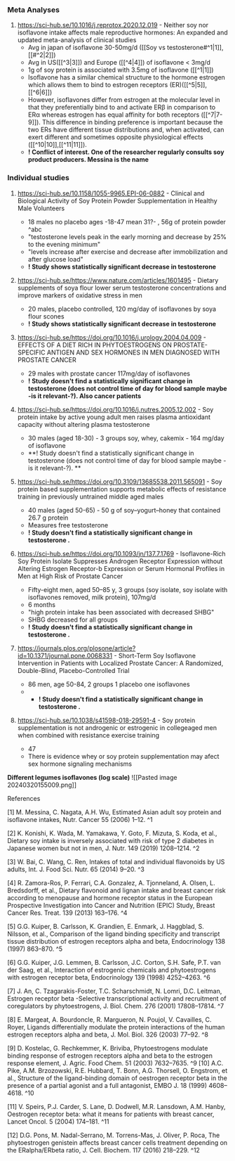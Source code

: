 
### Meta Analyses

1. https://sci-hub.se/10.1016/j.reprotox.2020.12.019 - Neither soy nor isoflavone intake affects male reproductive hormones: An expanded and updated meta-analysis of clinical studies
	- Avg in japan of isoflavone 30-50mg/d ([[Soy vs testosterone#^1|1]], [[#^2|2]]) 
	- Avg in US([[^3|3]]) and Europe ([[^4|4]]) of isoflavone < 3mg/d
	- 1g of soy protein is associated with 3.5mg of isoflavone ([[^1|1]])
	- Isoflavone has a similar chemical structure to the hormone estrogen which allows them to bind to estrogen receptors (ER)([[^5|5]], [[^6|6]])
	- However, isoflavones differ from estrogen at the molecular level in that they preferentially bind to and activate ERβ in comparison to ERα whereas estrogen has equal affinity for both receptors ([[^7|7-9]]). This difference in binding preference is important because the two ERs have different tissue distributions and, when activated, can exert different and sometimes opposite physiological effects ([[^10|10]],[[^11|11]]).
	- **! Conflict of interest. One of the researcher regularly consults soy product producers. Messina is the name**


### Individual studies

1. https://sci-hub.se/10.1158/1055-9965.EPI-06-0882 - Clinical and Biological Activity of Soy Protein Powder Supplementation in Healthy Male Volunteers
	- 18 males no placebo ages -18-47 mean 31?- , 56g of protein powder ^abc
	- "testosterone levels peak in the early morning and decrease by 25% to the evening minimum"
	- "levels increase after exercise and decrease after immobilization and after glucose load"
	- **! Study shows statistically significant decrease in testosterone**

2. https://sci-hub.se/https://www.nature.com/articles/1601495 - Dietary supplements of soya flour lower serum testosterone concentrations and improve markers of oxidative stress in men
	- 20 males, placebo controlled, 120 mg/day of isoflavones by soya flour scones
	-  **! Study shows statistically significant decrease in testosterone**
3. https://sci-hub.se/https://doi.org/10.1016/j.urology.2004.04.009 - EFFECTS OF A DIET RICH IN PHYTOESTROGENS ON PROSTATE-SPECIFIC ANTIGEN AND SEX HORMONES IN MEN DIAGNOSED WITH PROSTATE CANCER
	- 29 males with prostate cancer 117mg/day of isoflavones
	- **! Study doesn't find a statistically significant change in testosterone (does not control time of day for blood sample maybe -is it relevant-?). Also cancer patients**
4. https://sci-hub.se/https://doi.org/10.1016/j.nutres.2005.12.002 - Soy protein intake by active young adult men raises plasma antioxidant capacity without altering plasma testosterone
	- 30 males (aged 18-30) -  3 groups soy, whey, cakemix -  164 mg/day of isoflavone
	- **! Study doesn't find a statistically significant change in testosterone (does not control time of day for blood sample maybe -is it relevant-?). **
5. https://sci-hub.se/https://doi.org/10.3109/13685538.2011.565091 - Soy protein based supplementation supports metabolic effects of resistance training in previously untrained middle aged males
	- 40 males (aged 50-65) - 50 g of soy–yogurt–honey that contained 26.7 g protein
	- Measures free testosterone
	-  **! Study doesn't find a statistically significant change in testosterone .**
6. https://sci-hub.se/https://doi.org/10.1093/jn/137.7.1769 - Isoflavone-Rich Soy Protein Isolate Suppresses Androgen Receptor Expression without Altering Estrogen Receptor-b Expression or Serum Hormonal Profiles in Men at High Risk of Prostate Cancer
	- Fifty-eight men, aged 50–85 y, 3 groups (soy isolate, soy isolate with isoflavones removed, milk protein), 107mg/d
	- 6 months
	- "high protein intake has been associated with decreased SHBG"
	- SHBG decreased for all groups
	- **! Study doesn't find a statistically significant change in testosterone .**
7. https://journals.plos.org/plosone/article?id=10.1371/journal.pone.0068331 - Short-Term Soy Isoflavone Intervention in Patients with Localized Prostate Cancer: A Randomized, Double-Blind, Placebo-Controlled Trial
	- 86 men, age 50-84, 2 groups 1 placebo one isoflavones 
	- - **! Study doesn't find a statistically significant change in testosterone .**
8. https://sci-hub.se/10.1038/s41598-018-29591-4 - Soy protein supplementation is not androgenic or estrogenic in collegeaged men when combined with resistance exercise training
	- 47 
	- There is evidence whey or soy protein supplementation may afect sex hormone signaling mechanisms


**Different legumes isoflavones (log scale)**
![[Pasted image 20240320155009.png]]


References

[1] M. Messina, C. Nagata, A.H. Wu, Estimated Asian adult soy protein and isoflavone intakes, Nutr. Cancer 55 (2006) 1–12. ^1

[2] K. Konishi, K. Wada, M. Yamakawa, Y. Goto, F. Mizuta, S. Koda, et al., Dietary soy intake is inversely associated with risk of type 2 diabetes in Japanese women but not in men, J. Nutr. 149 (2019) 1208–1214. ^2

[3] W. Bai, C. Wang, C. Ren, Intakes of total and individual flavonoids by US adults, Int. J. Food Sci. Nutr. 65 (2014) 9–20. ^3

[4] R. Zamora-Ros, P. Ferrari, C.A. Gonzalez, A. Tjonneland, A. Olsen, L. Bredsdorff, et al., Dietary flavonoid and lignan intake and breast cancer risk according to menopause and hormone receptor status in the European Prospective Investigation into Cancer and Nutrition (EPIC) Study, Breast Cancer Res. Treat. 139 (2013) 163–176. ^4

[5] G.G. Kuiper, B. Carlsson, K. Grandien, E. Enmark, J. Haggblad, S. Nilsson, et al., Comparison of the ligand binding specificity and transcript tissue distribution of estrogen receptors alpha and beta, Endocrinology 138 (1997) 863–870. ^5

[6] G.G. Kuiper, J.G. Lemmen, B. Carlsson, J.C. Corton, S.H. Safe, P.T. van der Saag, et al., Interaction of estrogenic chemicals and phytoestrogens with estrogen receptor beta, Endocrinology 139 (1998) 4252–4263. ^6

[7] J. An, C. Tzagarakis-Foster, T.C. Scharschmidt, N. Lomri, D.C. Leitman, Estrogen receptor beta -Selective transcriptional activity and recruitment of coregulators by phytoestrogens, J. Biol. Chem. 276 (2001) 17808–17814.  ^7

[8] E. Margeat, A. Bourdoncle, R. Margueron, N. Poujol, V. Cavailles, C. Royer, Ligands differentially modulate the protein interactions of the human estrogen receptors alpha and beta, J. Mol. Biol. 326 (2003) 77–92.  ^8

[9] D. Kostelac, G. Rechkemmer, K. Briviba, Phytoestrogens modulate binding response of estrogen receptors alpha and beta to the estrogen response element, J. Agric. Food Chem. 51 (2003) 7632–7635.  ^9
[10] A.C. Pike, A.M. Brzozowski, R.E. Hubbard, T. Bonn, A.G. Thorsell, O. Engstrom, et al., Structure of the ligand-binding domain of oestrogen receptor beta in the presence of a partial agonist and a full antagonist, EMBO J. 18 (1999) 4608–4618. ^10

[11] V. Speirs, P.J. Carder, S. Lane, D. Dodwell, M.R. Lansdown, A.M. Hanby, Oestrogen receptor beta: what it means for patients with breast cancer, Lancet Oncol. 5 (2004) 174–181.  ^11

[12] D.G. Pons, M. Nadal-Serrano, M. Torrens-Mas, J. Oliver, P. Roca, The phytoestrogen genistein affects breast cancer cells treatment depending on the ERalpha/ERbeta ratio, J. Cell. Biochem. 117 (2016) 218–229. ^12